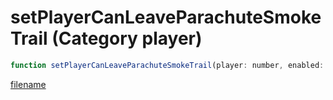# setPlayerCanLeaveParachuteSmokeTrail (Category player)

```js
function setPlayerCanLeaveParachuteSmokeTrail(player: number, enabled: boolean): void
```

[filename](setPlayerCanLeaveParachuteSmokeTrail_m.md ':include')